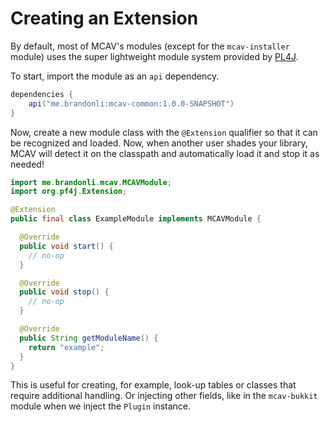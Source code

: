 # Creating an Extension

By default, most of MCAV's modules (except for the `mcav-installer` module) uses the super lightweight module system provided by [PL4J](https://github.com/pf4j/pf4j).

To start, import the module as an `api` dependency.

```java
dependencies {
    api("me.brandonli:mcav-common:1.0.0-SNAPSHOT")
}
```

Now, create a new module class with the `@Extension` qualifier so that it can be recognized and loaded. Now, when another user shades your library, MCAV will detect it on the classpath and automatically load it and stop it as needed!

```java
import me.brandonli.mcav.MCAVModule;
import org.pf4j.Extension;

@Extension
public final class ExampleModule implements MCAVModule {

  @Override
  public void start() {
    // no-op
  }

  @Override
  public void stop() {
    // no-op
  }

  @Override
  public String getModuleName() {
    return "example";
  }
}

```

This is useful for creating, for example, look-up tables or classes that require additional handling. Or injecting other fields, like in the `mcav-bukkit` module when we inject the `Plugin` instance.